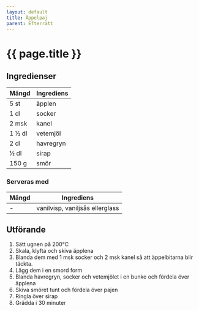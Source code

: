 ```yaml
---
layout: default
title: Äppelpaj
parent: Efterrätt
---
```


# {{ page.title }}

## Ingredienser

Mängd|Ingrediens
------------ | -------------
5 st|äpplen
1 dl|socker
2 msk|kanel
1 ½ dl|vetemjöl
2 dl|havregryn
½ dl|sirap
150 g|smör

### Serveras med

Mängd| Ingrediens
------------ | -------------
\-|vanilvisp, vaniljsås ellerglass

## Utförande
1. Sätt ugnen på 200℃
2. Skala, klyfta och skiva äpplena
3. Blanda dem med 1 msk socker och 2 msk kanel så att äppelbitarna blir
   täckta.
4. Lägg dem i en smord form
5. Blanda havregryn, socker och vetemjölet i en bunke och fördela över
   äpplena
6. Skiva smöret tunt och fördela över pajen
7. Ringla över sirap
8. Grädda i 30 minuter

